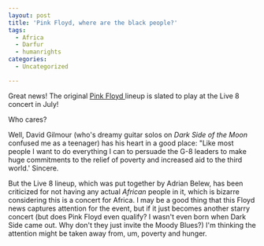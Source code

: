 ```yaml
---
layout: post
title: 'Pink Floyd, where are the black people?'
tags:
  - Africa
  - Darfur
  - humanrights
categories:
  - Uncategorized

---
```


Great news!  The original <a href="http://news.yahoo.com/news?tmpl=story&amp;u=/ap/20050612/ap_en_mu/britain_pink_floyd"> Pink Floyd </a>lineup is slated to play at the Live 8 concert in July!  

Who cares?  

Well, David Gilmour (who's dreamy guitar solos on <em>Dark Side of the Moon</em> confused me as a teenager) has his heart in a good place: "Like most people I want to do everything I can to persuade the G-8 leaders to make huge commitments to the relief of poverty and increased aid to the third world.'  Sincere. 

But the Live 8 lineup, which was put together by Adrian Belew, has been criticized for not having any actual <em>African</em> people in it, which is bizarre considering this is a concert for Africa.  I may be a good thing that this Floyd news captures attention for the event, but if it just becomes another starry concert (but does Pink Floyd even qualify?  I wasn't even born when Dark Side came out.  Why don't they just invite the Moody Blues?) I'm  thinking the attention might be taken away from, um, poverty and hunger.
